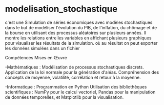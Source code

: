 # modelisation_stochastique
c'est une Simulation de séries économiques avec modèles stochastiques
dans le  but  de modéliser l'évolution du PIB, de l'inflation, du chômage et de la bourse en utilisant des processus aléatoires sur plusieurs années.
Il montre les relations entre les variables en affichant plusieurs graphiques pour visualiser les résultats de la simulation.
où au résultat on peut exporter les données simulées dans un fichier 




Compétences Mises en Œuvre

-Mathématiques :
     Modélisation de processus stochastiques discrets.   
     Application de la loi normale pour la génération d'aléas. 
     Compréhension des concepts de moyenne, volatilité, corrélation et retour à la moyenne. 

-Informatique :
    Programmation  en Python 
    Utilisation des bibliothèques scientifiques : NumPy pour le calcul vectoriel, Pandas pour la manipulation de données temporelles, et Matplotlib pour la visualisation.
